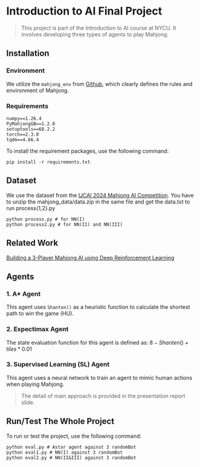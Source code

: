 # Introduction to AI Final Project
> This project is part of the Introduction to AI course at NYCU. It involves developing three types of agents to play Mahjong.

## Installation

### Environment

We utilize the `mahjong_env` from [Github](https://github.com/ailab-pku/PyMahjongGB),  which clearly defines the rules and environment of Mahjong.

### Requirements

```
numpy==1.26.4
PyMahjongGB==1.2.0
setuptools==68.2.2
torch==2.3.0
tqdm==4.66.4
```

To install the requirement packages, use the following command:

```
pip install -r requirements.txt
```

## Dataset

We use the dataset from the [IJCAI 2024 Mahjong AI Competition](https://botzone.org.cn/static/gamecontest2024a_cn.html#).
You have to unzip the mahjong_data/data.zip in the same file and get the data.txt to run process{1,2}.py
```
python process.py # for NN(I)
python process2.py # for NN(II) and NN(III)
```

## Related Work

[Building a 3-Player Mahjong AI using Deep Reinforcement Learning](https://arxiv.org/abs/2202.12847?fbclid=IwZXh0bgNhZW0CMTAAAR0YjcYbLQcKdE3nHg887u7unZWGCm9znNFdwsnMOyK5wBfx9G9eQYzyujY_aem_AWoehQKIlg1YNNDJ5cfaHrxgHJvLQwlN1A7wy0_yN7aLtXAIYyYx9JDt0k0avpP25EWTTbWoLVXFSUtwgfqEUZxx)


## Agents

### 1. A* Agent

This agent uses `Shanten()` as a heuristic function to calculate the shortest path to win the game (HU).

### 2. Expectimax Agent

The state evaluation function for this agent is defined as: $8 - Shanten()+tiles*0.01$

### 3. Supervised Learning (SL) Agent

This agent uses a neural network to train an agent to mimic human actions when playing Mahjong.

> The detail of main approach is provided in the presentation report slide.


## Run/Test The Whole Project

To run or test the project, use the following command:
```
python eval.py # Astar agent against 3 randomBot
python eval1.py # NN(I) against 3 randomBot
python eval2.py # NN(II&III) against 3 randomBot
```
